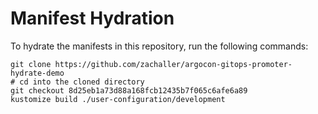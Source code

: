 # Manifest Hydration

To hydrate the manifests in this repository, run the following commands:

```shell
git clone https://github.com/zachaller/argocon-gitops-promoter-hydrate-demo
# cd into the cloned directory
git checkout 8d25eb1a73d88a168fcb12435b7f065c6afe6a89
kustomize build ./user-configuration/development
```
